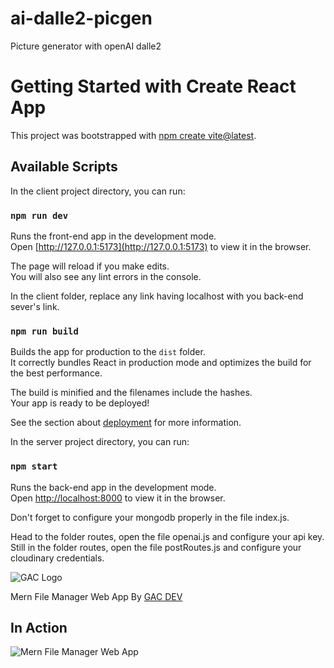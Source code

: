 # ai-dalle2-picgen
Picture generator with openAI dalle2

# Getting Started with Create React App

This project was bootstrapped with [npm create vite@latest](https://vitejs.dev/guide).

## Available Scripts

In the client project directory, you can run:

### `npm run dev`

Runs the front-end app in the development mode.\
Open [http://127.0.0.1:5173](http://127.0.0.1:5173) to view it in the browser.

The page will reload if you make edits.\
You will also see any lint errors in the console.

In the client folder, replace any link having localhost with you back-end sever's link.

### `npm run build`

Builds the app for production to the `dist` folder.\
It correctly bundles React in production mode and optimizes the build for the best performance.

The build is minified and the filenames include the hashes.\
Your app is ready to be deployed!

See the section about [deployment](https://vitejs.dev/guide/static-deploy.html) for more information.

In the server project directory, you can run:

### `npm start`

Runs the back-end app in the development mode.\
Open [http://localhost:8000](http://localhost:8000) to view it in the browser.

Don't forget to configure your mongodb properly in the file index.js.

Head to the folder routes, open the file openai.js and configure your api key. Still in the folder routes, open the file postRoutes.js and configure your cloudinary credentials.

![GAC Logo](https://geniusandcourage.com/favicon.ico)

Mern File Manager Web App By [GAC DEV](https://geniusandcourage.com)

## In Action

![Mern File Manager Web App](https://hlwsdtech.com:8081/images/dallepicgen.jpg)
